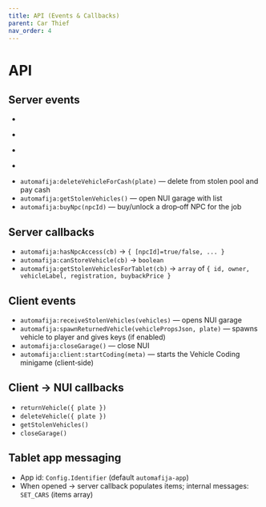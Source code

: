 ```yaml
---
title: API (Events & Callbacks)
parent: Car Thief
nav_order: 4
---
```


# API

## Server events
- ```automafija:tryStealVehicle(plate, modelName)
- ``` — store a vehicle into stolen pool (job‑restricted)
- ```automafija:returnVehicle(plate)
- ``` — return to owned_vehicles and spawn to caller
- `automafija:deleteVehicleForCash(plate)` — delete from stolen pool and pay cash
- `automafija:getStolenVehicles()` — open NUI garage with list
- `automafija:buyNpc(npcId)` — buy/unlock a drop‑off NPC for the job

## Server callbacks
- `automafija:hasNpcAccess(cb)` → `{ [npcId]=true/false, ... }`
- `automafija:canStoreVehicle(cb)` → `boolean`
- `automafija:getStolenVehiclesForTablet(cb)` → `array` of `{ id, owner, vehicleLabel, registration, buybackPrice }`

## Client events
- `automafija:receiveStolenVehicles(vehicles)` — opens NUI garage
- `automafija:spawnReturnedVehicle(vehiclePropsJson, plate)` — spawns vehicle to player and gives keys (if enabled)
- `automafija:closeGarage()` — close NUI
- `automafija:client:startCoding(meta)` — starts the Vehicle Coding minigame (client‑side)

## Client → NUI callbacks
- `returnVehicle({ plate })`
- `deleteVehicle({ plate })`
- `getStolenVehicles()`
- `closeGarage()`

## Tablet app messaging
- App id: `Config.Identifier` (default `automafija-app`)
- When opened → server callback populates items; internal messages: `SET_CARS` (items array)
